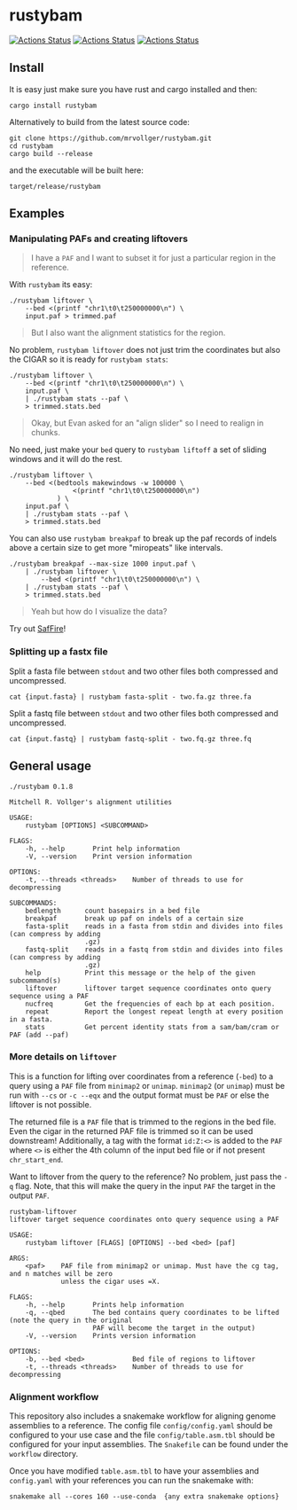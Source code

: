 # rustybam

[![Actions Status](https://github.com/mrvollger/rustybam/workflows/Test%20and%20Build/badge.svg)](https://github.com/mrvollger/rustybam/actions)
[![Actions Status](https://github.com/mrvollger/rustybam/workflows/Formatting/badge.svg)](https://github.com/mrvollger/rustybam/actions)
[![Actions Status](https://github.com/mrvollger/rustybam/workflows/Clippy/badge.svg)](https://github.com/mrvollger/rustybam/actions)

## Install

It is easy just make sure you have rust and cargo installed and then:

```
cargo install rustybam
```

Alternatively to build from the latest source code:

```
git clone https://github.com/mrvollger/rustybam.git
cd rustybam
cargo build --release
```

and the executable will be built here:

```
target/release/rustybam
```

## Examples

### Manipulating PAFs and creating liftovers

> I have a `PAF` and I want to subset it for just a particular region in the reference.

With `rustybam` its easy:

```
./rustybam liftover \
    --bed <(printf "chr1\t0\t250000000\n") \
    input.paf > trimmed.paf
```

> But I also want the alignment statistics for the region.

No problem, `rustybam liftover` does not just trim the coordinates but also the CIGAR
so it is ready for `rustybam stats`:

```
./rustybam liftover \
    --bed <(printf "chr1\t0\t250000000\n") \
    input.paf \
    | ./rustybam stats --paf \
    > trimmed.stats.bed
```

> Okay, but Evan asked for an "align slider" so I need to realign in chunks.

No need, just make your `bed` query to `rustybam liftoff` a set of sliding windows
and it will do the rest.

```
./rustybam liftover \
    --bed <(bedtools makewindows -w 100000 \
                <(printf "chr1\t0\t250000000\n")
            ) \
    input.paf \
    | ./rustybam stats --paf \
    > trimmed.stats.bed
```

You can also use `rustybam breakpaf` to break up the paf records of indels above a certain size to
get more "miropeats" like intervals.

```
./rustybam breakpaf --max-size 1000 input.paf \
    | ./rustybam liftover \
        --bed <(printf "chr1\t0\t250000000\n") \
    | ./rustybam stats --paf \
    > trimmed.stats.bed
```

> Yeah but how do I visualize the data?

Try out
[SafFire](https://mrvollger.github.io/SafFire/)!

### Splitting up a fastx file

Split a fasta file between `stdout` and two other files both compressed and uncompressed.

```shell
cat {input.fasta} | rustybam fasta-split - two.fa.gz three.fa
```

Split a fastq file between `stdout` and two other files both compressed and uncompressed.

```shell
cat {input.fastq} | rustybam fastq-split - two.fq.gz three.fq
```

## General usage

```
./rustybam 0.1.8

Mitchell R. Vollger's alignment utilities

USAGE:
    rustybam [OPTIONS] <SUBCOMMAND>

FLAGS:
    -h, --help       Print help information
    -V, --version    Print version information

OPTIONS:
    -t, --threads <threads>    Number of threads to use for decompressing

SUBCOMMANDS:
    bedlength      count basepairs in a bed file
    breakpaf       break up paf on indels of a certain size
    fasta-split    reads in a fasta from stdin and divides into files (can compress by adding
                   .gz)
    fastq-split    reads in a fastq from stdin and divides into files (can compress by adding
                   .gz)
    help           Print this message or the help of the given subcommand(s)
    liftover       liftover target sequence coordinates onto query sequence using a PAF
    nucfreq        Get the frequencies of each bp at each position.
    repeat         Report the longest repeat length at every position in a fasta.
    stats          Get percent identity stats from a sam/bam/cram or PAF (add --paf)
```

### More details on `liftover`

This is a function for lifting over coordinates from a reference (`-bed`) to a query using a `PAF` file from `minimap2` or `unimap`.
`minimap2` (or `unimap`) must be run with `--cs` or `-c --eqx` and the output format must be `PAF` or else the liftover is not possible.

The returned file is a `PAF` file that is trimmed to the regions in the bed file. Even the cigar in the returned PAF file is trimmed so it can be used downstream! Additionally, a tag with the format `id:Z:<>` is added to the `PAF` where `<>` is either the 4th column of the input bed file or if not present `chr_start_end`.

Want to liftover from the query to the reference? No problem, just pass the `-q` flag. Note, that this will make the query in the input `PAF` the target in the output `PAF`.

```
rustybam-liftover
liftover target sequence coordinates onto query sequence using a PAF

USAGE:
    rustybam liftover [FLAGS] [OPTIONS] --bed <bed> [paf]

ARGS:
    <paf>    PAF file from minimap2 or unimap. Must have the cg tag, and n matches will be zero
             unless the cigar uses =X.

FLAGS:
    -h, --help       Prints help information
    -q, --qbed       The bed contains query coordinates to be lifted (note the query in the original
                     PAF will become the target in the output)
    -V, --version    Prints version information

OPTIONS:
    -b, --bed <bed>            Bed file of regions to liftover
    -t, --threads <threads>    Number of threads to use for decompressing
```

### Alignment workflow

This repository also includes a snakemake workflow for aligning genome assemblies to a reference. The config file `config/config.yaml` should be configured to your use case and the file `config/table.asm.tbl` should be configured for your input assemblies. The `Snakefile` can be found under the `workflow` directory.

Once you have modified `table.asm.tbl` to have your assemblies and `config.yaml` with your references you can run the snakemake with:

```
snakemake all --cores 160 --use-conda  {any extra snakemake options}
```
